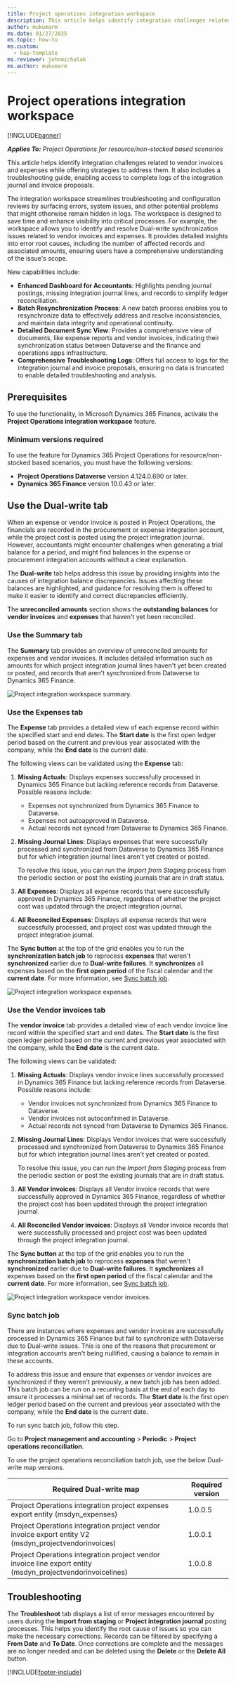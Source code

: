 ```yaml
---
title: Project operations integration workspace
description: This article helps identify integration challenges related to vendor invoices and expenses while offering strategies to address them. It also includes a troubleshooting guide, enabling access to complete logs of the integration journal and invoice proposals.
author: mukumarm
ms.date: 01/27/2025
ms.topic: how-to
ms.custom: 
  - bap-template
ms.reviewer: johnmichalak
ms.author: mukumarm
---
```


# Project operations integration workspace

[!INCLUDE[banner](../../includes/banner.md)]

_**Applies To:** Project Operations for resource/non-stocked based scenarios_

This article helps identify integration challenges related to vendor invoices and expenses while offering strategies to address them. It also includes a troubleshooting guide, enabling access to complete logs of the integration journal and invoice proposals.

The integration workspace streamlines troubleshooting and configuration reviews by surfacing errors, system issues, and other potential problems that might otherwise remain hidden in logs. The workspace is designed to save time and enhance visibility into critical processes. For example, the workspace allows you to identify and resolve Dual-write synchronization issues related to vendor invoices and expenses. It provides detailed insights into error root causes, including the number of affected records and associated amounts, ensuring users have a comprehensive understanding of the issue's scope.

New capabilities include:  
- **Enhanced Dashboard for Accountants**: Highlights pending journal postings, missing integration journal lines, and records to simplify ledger reconciliation. 
- **Batch Resynchronization Process**: A new batch process enables you to resynchronize data to effectively address and resolve inconsistencies, and maintain data integrity and operational continuity.  
- **Detailed Document Sync View**: Provides a comprehensive view of documents, like expense reports and vendor invoices, indicating their synchronization status between Dataverse and the finance and operations apps infrastructure.  
- **Comprehensive Troubleshooting Logs**: Offers full access to logs for the integration journal and invoice proposals, ensuring no data is truncated to enable detailed troubleshooting and analysis.

## Prerequisites

To use the functionality, in Microsoft Dynamics 365 Finance, activate the **Project Operations integration workspace** feature.

### Minimum versions required

To use the feature for Dynamics 365 Project Operations for resource/non-stocked based scenarios, you must have the following versions:

- **Project Operations Dataverse** version 4.124.0.690 or later.
- **Dynamics 365 Finance** version 10.0.43 or later.

## Use the Dual-write tab

When an expense or vendor invoice is posted in Project Operations, the financials are recorded in the procurement or expense integration account, while the project cost is posted using the project integration journal. However, accountants might encounter challenges when generating a trial balance for a period, and might find balances in the expense or procurement integration accounts without a clear explanation. 

The **Dual-write** tab helps address this issue by providing insights into the causes of integration balance discrepancies. Issues affecting these balances are highlighted, and guidance for resolving them is offered to make it easier to identify and correct discrepancies efficiently.

The **unreconciled amounts** section shows the **outstanding balances** for **vendor invoices** and **expenses** that haven't yet been reconciled.

### Use the Summary tab

The **Summary** tab provides an overview of unreconciled amounts for expenses and vendor invoices. It includes detailed information such as amounts for which project integration journal lines haven't yet been created or posted, and records that aren't synchronized from Dataverse to Dynamics 365 Finance.

![Project integration workspace summary.](../../../articles/media/ProjOpsIntegrationWorkspaceSummary.png)

### Use the Expenses tab

The **Expense** tab provides a detailed view of each expense record within the specified start and end dates. The **Start date** is the first open ledger period based on the current and previous year associated with the company, while the **End date** is the current date.

The following views can be validated using the **Expense** tab:  

1. **Missing Actuals**: Displays expenses successfully processed in Dynamics 365 Finance but lacking reference records from Dataverse. Possible reasons include:  
   - Expenses not synchronized from Dynamics 365 Finance to Dataverse. 
   - Expenses not autoapproved in Dataverse.  
   - Actual records not synced from Dataverse to Dynamics 365 Finance.

1. **Missing Journal Lines**: Displays expenses that were successfully processed and synchronized from Dataverse to Dynamics 365 Finance but for which integration journal lines aren't yet created or posted.
  
   To resolve this issue, you can run the *Import from Staging* process from the periodic section or post the existing journals that are in draft status. 

1. **All Expenses**: Displays all expense records that were successfully approved in Dynamics 365 Finance, regardless of whether the project cost was updated through the project integration journal.

1. **All Reconciled Expenses**: Displays all expense records that were successfully processed, and project cost was updated through the project integration journal.

The **Sync button** at the top of the grid enables you to run the **synchronization batch job** to reprocess **expenses** that weren't **synchronized** earlier due to **Dual-write failures**. It **synchronizes** all expenses based on the **first open period** of the fiscal calendar and the **current date**. For more information, see [Sync batch job](project-integration-workspace.md#sync-batch-job).

![Project integration workspace expenses.](../../../articles/media/ProjOpsIntegrationWorkspaceexpense.png)

### Use the Vendor invoices tab

The **vendor invoice** tab provides a detailed view of each vendor invoice line record within the specified start and end dates. The **Start date** is the first open ledger period based on the current and previous year associated with the company, while the **End date** is the current date.

The following views can be validated:  

1. **Missing Actuals**: Displays vendor invoice lines successfully processed in Dynamics 365 Finance but lacking reference records from Dataverse. Possible reasons include:

   - Vendor invoices not synchronized from Dynamics 365 Finance to Dataverse.  
   - Vendor invoices not autoconfirmed in Dataverse.  
   - Actual records not synced from Dataverse to Dynamics 365 Finance.
    
1. **Missing Journal Lines**: Displays Vendor invoices that were successfully processed and synchronized from Dataverse to Dynamics 365 Finance but for which integration journal lines aren't yet created or posted.
  
   To resolve this issue, you can run the *Import from Staging* process from the periodic section or post the existing journals that are in draft status. 

1. **All Vendor invoices**: Displays all Vendor invoice records that were successfully approved in Dynamics 365 Finance, regardless of whether the project cost has been updated through the project integration journal.

1. **All Reconciled Vendor invoices**: Displays all Vendor invoice records that were successfully processed and project cost was been updated through the project integration journal.

The **Sync button** at the top of the grid enables you to run the **synchronization batch job** to reprocess **expenses** that weren't **synchronized** earlier due to **Dual-write failures**. It **synchronizes** all expenses based on the **first open period** of the fiscal calendar and the **current date**. For more information, see [Sync batch job](project-integration-workspace.md#sync-batch-job).

![Project integration workspace vendor invoices.](../../../articles/media/ProjOpsIntegrationWorkspaceVendorInvoice.png)

### Sync batch job

There are instances where expenses and vendor invoices are successfully processed in Dynamics 365 Finance but fail to synchronize with Dataverse due to Dual-write issues. This is one of the reasons that procurement or integration accounts aren't being nullified, causing a balance to remain in these accounts.

To address this issue and ensure that expenses or vendor invoices are synchronized if they weren't previously, a new batch job has been added. This batch job can be run on a recurring basis at the end of each day to ensure it processes a minimal set of records. The **Start date** is the first open ledger period based on the current and previous year associated with the company, while the **End date** is the current date.

To run sync batch job, follow this step.

Go to **Project management and accounting** \> **Periodic** \> **Project operations reconciliation**.

To use the project operations reconciliation batch job, use the below Dual-write map versions.

| Required Dual-write map | Required version |
|---|---|
| Project Operations integration project expenses export entity (msdyn_expenses) | 1.0.0.5 |
| Project Operations integration project vendor invoice export entity V2 (msdyn_projectvendorinvoices) | 1.0.0.1 |
| Project Operations integration project vendor invoice line export entity (msdyn_projectvendorinvoicelines) | 1.0.0.8 |

## Troubleshooting

The **Troubleshoot** tab displays a list of error messages encountered by users during the **Import from staging** or **Project integration journal** posting processes. This helps you identify the root cause of issues so you can make the necessary corrections. Records can be filtered by specifying a **From Date** and **To Date**. Once corrections are complete and the messages are no longer needed and can be deleted using the **Delete** or the **Delete All** button.

[!INCLUDE[footer-include](../../includes/footer-banner.md)]
